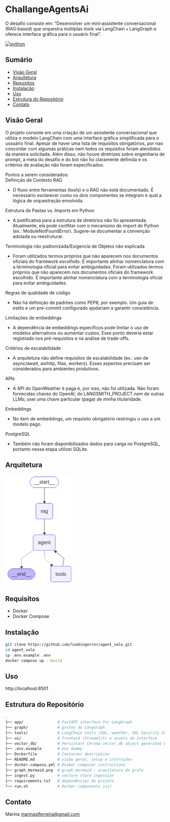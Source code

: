 # ChallangeAgentsAi

O desafio consiste em: "Desenvolver um mini‑assistente conversacional (RAG‑based) que orquestra múltiplas tools via LangChain + LangGraph e oferece interface gráfica para o usuário final".

[![python](https://img.shields.io/badge/python-3.12%2B-blue.svg)](./)

## Sumário
- [Visão Geral](#visão-geral)
- [Arquitetura](#arquitetura)
- [Requisitos](#requisitos)
- [Instalação](#instalação)
- [Uso](#uso)
- [Estrutura do Repositório](#estrutura-do-repositório)
- [Contato](#contato)

## Visão Geral
O projeto consiste em uma criação de um asisstente conversacional que utiliza o modelo LangChain com uma interface gráfica simplificada para o ussuário final. Apesar de haver uma lista de requisitos obrigatórios, por nao concordar com algumas práticas nem todos os requisitos foram atendidos da maneira solicitada. Além disso, não houve diretrizes sobre engenharia de prompt, a meta do desafio e do bot não foi claramente definida e os critérios de avaliação não foram especificados. </br>

Pontos a serem considerados: </br>
Definição de Contexto RAG</br>
- O fluxo entre ferramentas (tools) e o RAG não está documentado. É necessário esclarecer como os dois componentes se integram e qual a lógica de orquestração envolvida.

Estrutura de Pastas vs. Imports em Python</br>
- A justificativa para a estrutura de diretórios não foi apresentada. Atualmente, ela pode conflitar com o mecanismo de import do Python (ex.: ModuleNotFoundError). Sugere-se documentar a convenção adotada ou reestruturar.

Terminologia não padronizada/Exigencia de Objetos não explicada</br>
- Foram utilizados termos próprios que não aparecem nos documentos oficiais do framework escolhido. É importante alinhar nomenclatura com a terminologia oficial para evitar ambiguidades. 
Foram utilizados termos próprios que não aparecem nos documentos oficiais do framework escolhido. É importante alinhar nomenclatura com a terminologia oficial para evitar ambiguidades. 

Regras de qualidade de código</br>
- Não há definição de padrões como PEP8, por exemplo. Um guia de estilo e um pre-commit configurado ajudariam a garantir consistência.

Limitações de embeddings</br>
- A dependência de embeddings específicos pode limitar o uso de modelos alternativos ou aumentar custos. Esse ponto deveria estar registrado nos pré-requisitos e na análise de trade-offs.

Critérios de escalabilidade</br>
- A arquitetura não define requisitos de escalabilidade (ex.: uso de async/await, aiohttp, filas, workers). Esses aspectos precisam ser considerados para ambientes produtivos.

APIs </br>
- A API do OpenWeather é paga e, por isso, não foi utilizada. Não foram fornecidas chaves do OpenAI, do LANGSMITH_PROJECT nem de outras LLMs; usei uma chave particular (paga) de minha titularidade.

Embeddings </br>
- No item de embeddings, um requisito obrigatório restringiu o uso a um modelo pago.

PostgreSQL </br>
- Também não foram disponibilizados dados para carga no PostgreSQL, portanto nessa etapa utilizei SQLite. 

## Arquitetura
![Mermaid diargam](https://github.com/loadingerror/agent_vale/blob/afdb967cbe3dfe9c38c574321161455d84a1d108/graph_mermaid.png)

## Requisitos
- Docker
- Docker Compose


## Instalação
```bash
git clone https://github.com/loadingerror/agent_vale.git
cd agent_vale
cp .env.example .env
docker compose up --build
```

## Uso
http://localhost:8501

## Estrutura do Repositório
```bash
.
├── app/               # FastAPI interface for LangGraph
├── graph/             # grafos do LangGraph
├── tools/             # LangChain tools (SQL, weather, SQL Security Check)
├── ui/                # frontend (Streamlit) e assets da interface
├── vector_db/         # Persistant Chroma vector_db object generated by ingest.py
├── .env.example       # env dummy
├── Dockerfile         # Container description
├── README.md          # visão geral, setup e instruções
├── docker-compose.yml # Dcoker composer instructions
├── graph_mermaid.png  # graph_mermaid - arquitetura do grafo
├── ingest.py          # vectore store ingestion
├── requirements.txt   # dependências do projeto
└── run.sh             # Docker components init
```

## Contato
Marina
marinaslferreira@gmail.com 



